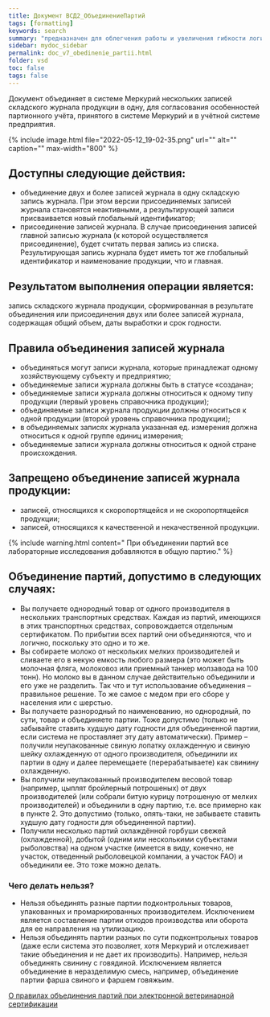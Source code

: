 ```yaml
---
title: Документ ВСД2_ОбъединениеПартий
tags: [formatting]
keywords: search
summary: "предназначен для облегчения работы и увеличения гибкости логистических и технологических процессов."
sidebar: mydoc_sidebar
permalink: doc_v7_obedinenie_partii.html
folder: vsd
toc: false
tags: false
---
```


<style>
.result {
background-color: #000000;
border: 1px solid #dedede;
padding: 10px;
margin-top: 10px;
margin-bottom: 10px;
}
</style>


Документ объединяет в системе Меркурий нескольких записей складского журнала продукции в одну, для согласования особенностей партионного учёта, принятого в системе Меркурий и в учётной системе предприятия.

{% include image.html file="2022-05-12_19-02-35.png" url="" alt="" caption="" max-width="800" %}

## Доступны следующие действия:

* объединение двух и более записей журнала в одну складскую запись журнала. При этом версии присоединяемых записей журнала становятся неактивными, а результирующей записи присваивается новый глобальный идентификатор;
* присоединение записей журнала. В случае присоединения записей главной записью журнала (к которой осуществляется присоединение), будет считать первая запись из списка. Результирующая запись журнала будет иметь тот же глобальный идентификатор и наименование продукции, что и главная.

## Результатом выполнения операции является:

запись складского журнала продукции, сформированная в результате объединения или присоединения двух или более записей журнала, содержащая общий объем, даты выработки и срок годности.

## Правила объединения записей журнала

* объединяться могут записи журнала, которые принадлежат одному хозяйствующему субъекту и предприятию;
* объединяемые записи журнала должны быть в статусе «создана»;
* объединяемые записи журнала должны относиться к одному типу продукции (первый уровень справочника продукции);
* объединяемые записи журнала продукции должны относиться к одной продукции (второй уровень справочника продукции);
* в объединяемых записях журнала указанная ед. измерения должна относиться к одной группе единиц измерения;
* объединяемые записи журнала должны относиться к одной стране происхождения.

## Запрещено объединение записей журнала продукции:

* записей, относящихся к скоропортящейся и не скоропортящейся продукции;
* записей, относящихся к качественной и некачественной продукции.

{% include warning.html content=" При объединении партий все лабораторные исследования добавляются в общую партию." %}

## Объединение партий, допустимо в следующих случаях:

* Вы получаете однородный товар от одного производителя в нескольких транспортных средствах. Каждая из партий, имеющихся в этих транспортных средствах, сопровождается отдельным сертификатом. По прибытии всех партий они объединяются, что и логично, поскольку это одно и то же.
* Вы собираете молоко от нескольких мелких производителей и сливаете его в некую емкость любого размера (это может быть молочная фляга, молоковоз или приемный танкер молзавода на 100 тонн). Но молоко вы в данном случае действительно объединили и его уже не разделить. Так что и тут использование объединения – правильное решение. То же самое с медом при его сборе у населения или с шерстью.
* Вы получаете разнородный по наименованию, но однородный, по сути, товар и объединяете партии. Тоже допустимо (только не забывайте ставить худшую дату годности для объединенной партии, если система не проставляет эту дату автоматически). Пример – получили неупакованные свиную лопатку охлажденную и свиную шейку охлажденную от одного производителя, объединили их партии в одну и далее перемещаете (перерабатываете) как свинину охлажденную.
* Вы получили неупакованный производителем весовой товар (например, цыплят бройлерный потрошеных) от двух производителей (или собрали битую курицу потрошеную от мелких производителей) и объединили в одну партию, т.е. все примерно как в пункте 2. Это допустимо (только, опять-таки, не забываете ставить худшую дату годности для объединенной партии).
* Получили несколько партий охлаждённой горбуши свежей (охлажденной), добытой (одним или несколькими субъектами рыболовства) на одном участке (имеется в виду, конечно, не участок, отведенный рыболовецкой компании, а участок FAO) и объединили ее. Это тоже можно делать.

### Чего делать нельзя?

* Нельзя объединять разные партии подконтрольных товаров, упакованных и промаркированных производителем. Исключением является составление партии отходов производства или оборота для ее направления на утилизацию.
* Нельзя объединять партии разных по сути подконтрольных товаров (даже если система это позволяет, хотя Меркурий и отслеживает такие объединения и не дает их производить). Например, нельзя объединять свинину с говядиной. Исключением является объединение в неразделимую смесь, например, объединение партии фарша свиного и фаршем говяжьим. 


[О правилах объединения партий при электронной ветеринарной сертификации](https://www.fsvps.ru/fsvps/news/25798.html)